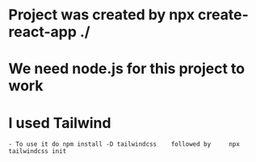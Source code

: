 # Project was created by npx create-react-app ./

# We need node.js for this project to work

# I used Tailwind

    - To use it do npm install -D tailwindcss    followed by     npx tailwindcss init
